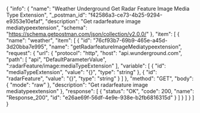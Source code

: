 {
  "info": {
    "name": "Weather Underground Get Radar Feature Image Media Type Extension",
    "_postman_id": "f42586a3-ce73-4b25-9294-e9353e10efaf",
    "description": "Get radarfeature image mediatypeextension",
    "schema": "https://schema.getpostman.com/json/collection/v2.0.0/"
  },
  "item": [
    {
      "name": "weather",
      "item": [
        {
          "id": "76cf93b7-69b9-465e-a45d-3d20bba7e995",
          "name": "getRadarfeatureImageMediatypeextension",
          "request": {
            "url": {
              "protocol": "http",
              "host": "api.wunderground.com",
              "path": [
                "api",
                "DefaultParameterValue",
                ":radarFeature/image:mediaTypeExtension"
              ],
              "variable": [
                {
                  "id": "mediaTypeExtension",
                  "value": "{}",
                  "type": "string"
                },
                {
                  "id": "radarFeature",
                  "value": "{}",
                  "type": "string"
                }
              ]
            },
            "method": "GET",
            "body": {
              "mode": "raw"
            },
            "description": "Get radarfeature image mediatypeextension"
          },
          "response": [
            {
              "status": "OK",
              "code": 200,
              "name": "Response_200",
              "id": "e26ae69f-56df-4e9e-938e-b2fb6816315d"
            }
          ]
        }
      ]
    }
  ]
}